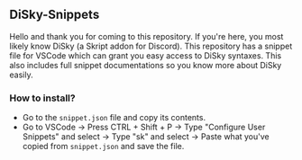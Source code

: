 ## DiSky-Snippets

Hello and thank you for coming to this repository. If you're here, you most likely know DiSky (a Skript addon for Discord). This repository has a snippet file for VSCode which can grant you easy access to DiSky syntaxes. This also includes full snippet documentations so you know more about DiSky easily.

### How to install?

- Go to the `snippet.json` file and copy its contents.
- Go to VSCode -> Press CTRL + Shift + P -> Type "Configure User Snippets" and select -> Type "sk" and select -> Paste what you've copied from `snippet.json` and save the file.
